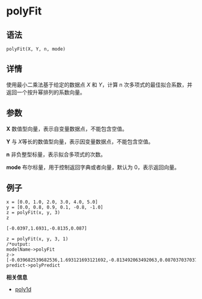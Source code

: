 # polyFit

## 语法

`polyFit(X, Y, n, mode)`

## 详情

使用最小二乘法基于给定的数据点 *X* 和 *Y*，计算 n 次多项式的最佳拟合系数，并返回一个按升幂排列的系数向量。

## 参数

**X** 数值型向量，表示自变量数据点，不能包含空值。

**Y** 与 *X*等长的数值型向量，表示因变量数据点，不能包含空值。

**n** 非负整型标量，表示拟合多项式的次数。

**mode** 布尔标量，用于控制返回字典或者向量，默认为 0，表示返回向量。

## 例子

```
x = [0.0, 1.0, 2.0, 3.0, 4.0, 5.0]
y = [0.0, 0.8, 0.9, 0.1, -0.8, -1.0]
z = polyFit(x, y, 3)
z

[-0.0397,1.6931,-0.8135,0.087]

z = polyFit(x, y, 3, 1)
/*output:
modelName->polyFit
z->[-0.039682539682536,1.693121693121692,-0.813492063492063,0.087037037037037]
predict->polyPredict

```

**相关信息**

* [poly1d](poly1d.html "poly1d")


